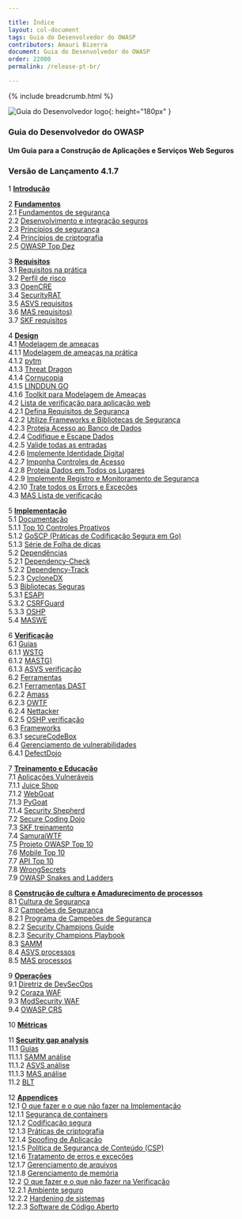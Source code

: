 ```yaml
---

title: Índice
layout: col-document
tags: Guia do Desenvolvedor do OWASP
contributors: Amauri Bizerra
document: Guia do Desenvolvedor do OWASP
order: 22000
permalink: /release-pt-br/

---
```


{% include breadcrumb.html %}

![Guia do Desenvolvedor logo](../assets/images/dg_logo.png "Guia do Desenvolvedor do OWASP"){: height="180px" }

### Guia do Desenvolvedor do OWASP

#### Um Guia para a Construção de Aplicações e Serviços Web Seguros

### Versão de Lançamento 4.1.7

1 **[Introdução](03-introduction.md)**

2 **[Fundamentos](04-foundations/toc.md)**  
2.1 [Fundamentos de segurança](04-foundations/01-security-fundamentals.md)  
2.2 [Desenvolvimento e integração seguros](04-foundations/02-secure-development.md)  
2.3 [Princípios de segurança](04-foundations/03-security-principles.md)  
2.4 [Princípios de criptografia](04-foundations/04-crypto-principles.md)  
2.5 [OWASP Top Dez](04-foundations/05-top-ten.md)  

3 **[Requisitos](05-requirements/toc.md)**  
3.1 [Requisitos na prática](05-requirements/01-requirements.md)  
3.2 [Perfil de risco](05-requirements/02-risk.md)  
3.3 [OpenCRE](05-requirements/03-opencre.md)  
3.4 [SecurityRAT](05-requirements/04-security-rat.md)  
3.5 [ASVS requisitos](05-requirements/05-asvs.md)  
3.6 [MAS requisitos)](05-requirements/06-mas.md)  
3.7 [SKF requisitos](05-requirements/07-skf.md)  

4 **[Design](06-design/toc.md)**  
4.1 [Modelagem de ameaças](06-design/01-threat-modeling/toc.md)  
4.1.1 [Modelagem de ameaças na prática](06-design/01-threat-modeling/01-threat-modeling.md)  
4.1.2 [pytm](06-design/01-threat-modeling/02-pytm.md)  
4.1.3 [Threat Dragon](06-design/01-threat-modeling/03-threat-dragon.md)  
4.1.4 [Cornucopia](06-design/01-threat-modeling/04-cornucopia.md)  
4.1.5 [LINDDUN GO](06-design/01-threat-modeling/05-linddun-go.md)  
4.1.6 [Toolkit para Modelagem de Ameaças](06-design/01-threat-modeling/06-toolkit.md)  
4.2 [Lista de verificação para aplicação web](06-design/02-web-app-checklist/toc.md)  
4.2.1 [Defina Requisitos de Segurança](06-design/02-web-app-checklist/01-define-security-requirements.md)  
4.2.2 [Utilize Frameworks e Bibliotecas de Segurança](06-design/02-web-app-checklist/02-frameworks-libraries.md)  
4.2.3 [Proteja Acesso ao Banco de Dados](06-design/02-web-app-checklist/03-secure-database-access.md)  
4.2.4 [Codifique e Escape Dados](06-design/02-web-app-checklist/04-encode-escape-data.md)  
4.2.5 [Valide todas as entradas](06-design/02-web-app-checklist/05-validate-inputs.md)  
4.2.6 [Implemente Identidade Digital](06-design/02-web-app-checklist/06-digital-identity.md)  
4.2.7 [Imponha Controles de Acesso](06-design/02-web-app-checklist/07-access-controls.md)  
4.2.8 [Proteja Dados em Todos os Lugares](06-design/02-web-app-checklist/08-protect-data.md)  
4.2.9 [Implemente Registro e Monitoramento de Segurança](06-design/02-web-app-checklist/09-logging-monitoring.md)  
4.2.10 [Trate todos os Errors e Exceções](06-design/02-web-app-checklist/10-handle-errors-exceptions.md)  
4.3 [MAS Lista de verificação](06-design/03-mas-checklist.md)  

5 **[Implementação](07-implementation/toc.md)**  
5.1 [Documentação](07-implementation/01-documentation/toc.md)  
5.1.1 [Top 10 Controles Proativos](07-implementation/01-documentation/01-proactive-controls.md)  
5.1.2 [GoSCP (Práticas de Codificação Segura em Go)](07-implementation/01-documentation/02-go-scp.md)  
5.1.3 [Série de Folha de dicas](07-implementation/01-documentation/03-cheatsheets.md)  
5.2 [Dependências](07-implementation/02-dependencies/toc.md)  
5.2.1 [Dependency-Check](07-implementation/02-dependencies/01-dependency-check.md)  
5.2.2 [Dependency-Track](07-implementation/02-dependencies/02-dependency-track.md)  
5.2.3 [CycloneDX](07-implementation/02-dependencies/03-cyclonedx.md)  
5.3 [Bibliotecas Seguras](07-implementation/03-secure-libraries/toc.md)  
5.3.1 [ESAPI](07-implementation/03-secure-libraries/01-esapi.md)  
5.3.2 [CSRFGuard](07-implementation/03-secure-libraries/02-csrf-guard.md)  
5.3.3 [OSHP](07-implementation/03-secure-libraries/03-secure-headers.md)  
5.4 [MASWE](07-implementation/04-maswe.md)

6 **[Verificação](08-verification/toc.md)**  
6.1 [Guias](08-verification/01-guides/toc.md)  
6.1.1 [WSTG](08-verification/01-guides/01-wstg.md)  
6.1.2 [MASTG)](08-verification/01-guides/02-mastg.md)  
6.1.3 [ASVS verificação](08-verification/01-guides/03-asvs.md)  
6.2 [Ferramentas](08-verification/02-tools/toc.md)  
6.2.1 [Ferramentas DAST](08-verification/02-tools/01-dast.md)  
6.2.2 [Amass](08-verification/02-tools/02-amass.md)  
6.2.3 [OWTF](08-verification/02-tools/03-owtf.md)  
6.2.4 [Nettacker](08-verification/02-tools/04-nettacker.md)  
6.2.5 [OSHP verificação](08-verification/02-tools/05-secure-headers.md)  
6.3 [Frameworks](08-verification/03-frameworks/toc.md)  
6.3.1 [secureCodeBox](08-verification/03-frameworks/01-secure-codebox.md)  
6.4 [Gerenciamento de vulnerabilidades](08-verification/04-vulnerability-management/toc.md)  
6.4.1 [DefectDojo](08-verification/04-vulnerability-management/01-defectdojo.md)  

7 **[Treinamento e Educação](09-training-education/toc.md)**  
7.1 [Aplicações Vulneráveis](09-training-education/01-vulnerable-apps/toc.md)  
7.1.1 [Juice Shop](09-training-education/01-vulnerable-apps/01-juice-shop.md)  
7.1.2 [WebGoat](09-training-education/01-vulnerable-apps/02-webgoat.md)  
7.1.3 [PyGoat](09-training-education/01-vulnerable-apps/03-pygoat.md)  
7.1.4 [Security Shepherd](09-training-education/01-vulnerable-apps/04-security-shepherd.md)  
7.2 [Secure Coding Dojo](09-training-education/02-secure-coding-dojo.md)  
7.3 [SKF treinamento](09-training-education/03-skf.md)  
7.4 [SamuraiWTF](09-training-education/04-samurai-wtf.md)  
7.5 [Projeto OWASP Top 10](09-training-education/05-top-ten.md)  
7.6 [Mobile Top 10](09-training-education/06-mobile-top-ten.md)  
7.7 [API Top 10](09-training-education/07-api-top-ten.md)  
7.8 [WrongSecrets](09-training-education/08-wrongsecrets.md)  
7.9 [OWASP Snakes and Ladders](09-training-education/09-snakes-ladders.md)  

8 **[Construção de cultura e Amadurecimento de processos](10-culture-process/toc.md)**  
8.1 [Cultura de Segurança](10-culture-process/01-security-culture.md)  
8.2 [Campeões de Segurança](10-culture-process/02-security-champions/toc.md)  
8.2.1 [Programa de Campeões de Segurança](10-culture-process/02-security-champions/01-security-champions-program.md)  
8.2.2 [Security Champions Guide](10-culture-process/02-security-champions/02-security-champions-guide.md)  
8.2.3 [Security Champions Playbook](10-culture-process/02-security-champions/03-security-champions-playbook.md)  
8.3 [SAMM](10-culture-process/03-samm.md)  
8.4 [ASVS processos](10-culture-process/04-asvs.md)  
8.5 [MAS processos](10-culture-process/05-mas.md)  

9 **[Operações](11-operations/toc.md)**  
9.1 [Diretriz de DevSecOps](11-operations/01-devsecops.md)  
9.2 [Coraza WAF](11-operations/02-coraza.md)  
9.3 [ModSecurity WAF](11-operations/03-modsecurity.md)  
9.4 [OWASP CRS](11-operations/04-crs.md)  

10 **[Métricas](12-metrics/toc.md)**  

11 **[Security gap analysis](13-security-gap-analysis/01-guides/toc.md)**  
11.1 [Guias](13-security-gap-analysis/01-guides/toc.md)  
11.1.1 [SAMM análise](13-security-gap-analysis/01-guides/01-samm.md)  
11.1.2 [ASVS análise](13-security-gap-analysis/01-guides/02-asvs.md)  
11.1.3 [MAS análise](13-security-gap-analysis/01-guides/03-mas.md)  
11.2 [BLT](13-security-gap-analysis/02-blt.md)  

12 **[Appendices](14-appendices/toc.md)**  
12.1 [O que fazer e o que não fazer na Implementação](14-appendices/01-implementation-dos-donts/toc.md)  
12.1.1 [Segurança de containers](14-appendices/01-implementation-dos-donts/01-container-security.md)  
12.1.2 [Codificação segura](14-appendices/01-implementation-dos-donts/02-secure-coding.md)  
12.1.3 [Práticas de criptografia](14-appendices/01-implementation-dos-donts/03-cryptographic-practices.md)  
12.1.4 [Spoofing de Aplicação](14-appendices/01-implementation-dos-donts/04-application-spoofing.md)  
12.1.5 [Política de Segurança de Conteúdo (CSP)](14-appendices/01-implementation-dos-donts/05-content-security-policy.md)  
12.1.6 [Tratamento de erros e exceções](14-appendices/01-implementation-dos-donts/06-exception-error-handling.md)  
12.1.7 [Gerenciamento de arquivos](14-appendices/01-implementation-dos-donts/07-file-management.md)  
12.1.8 [Gerenciamento de memória](14-appendices/01-implementation-dos-donts/08-memory-management.md)  
12.2 [O que fazer e o que não fazer na Verificação](14-appendices/02-verification-dos-donts/toc.md)  
12.2.1 [Ambiente seguro](14-appendices/02-verification-dos-donts/01-secure-environment.md)  
12.2.2 [Hardening de sistemas](14-appendices/02-verification-dos-donts/02-system-hardening.md)  
12.2.3 [Software de Código Aberto](14-appendices/02-verification-dos-donts/03-open-source-software.md)  
